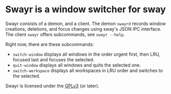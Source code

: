 # Swayr is a window switcher for sway

Swayr consists of a demon, and a client.  The demon `swayrd` records window
creations, deletions, and focus changes using sway's JSON IPC interface.  The
client `swayr` offers subcommands, see `swayr --help`.

Right now, there are these subcommands:
* `switch-window` displays all windows in the order urgent first, then LRU,
  focused last and focuses the selected.
* `quit-window` displays all windows and quits the selected one.
* `switch-workspace` displays all workspaces in LRU order and switches to the
  selected.

Swayr is licensed under the
[GPLv3](https://www.gnu.org/licenses/gpl-3.0.en.html) (or later).

